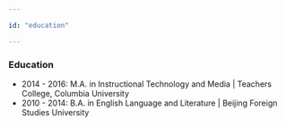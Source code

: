 ```yaml
---

id: "education"

---
```


### Education

<div>

- 2014 - 2016: M.A. in Instructional Technology and Media | Teachers College, Columbia University
- 2010 - 2014: B.A. in English Language and Literature | Beijing Foreign Studies University

</div>